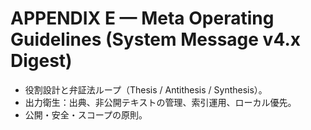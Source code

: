 # APPENDIX E — Meta Operating Guidelines (System Message v4.x Digest)

- 役割設計と弁証法ループ（Thesis / Antithesis / Synthesis）。  
- 出力衛生：出典、非公開テキストの管理、索引運用、ローカル優先。  
- 公開・安全・スコープの原則。
